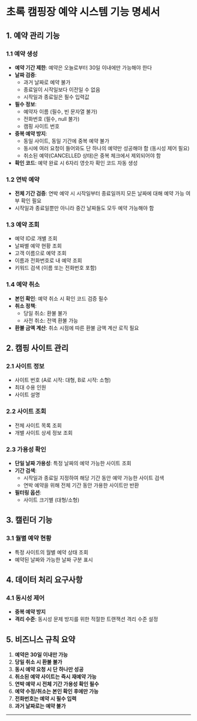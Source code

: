 # 초록 캠핑장 예약 시스템 기능 명세서

## 1. 예약 관리 기능

### 1.1 예약 생성
- **예약 기간 제한**: 예약은 오늘로부터 30일 이내에만 가능해야 한다
- **날짜 검증**: 
  - 과거 날짜로 예약 불가
  - 종료일이 시작일보다 이전일 수 없음
  - 시작일과 종료일은 필수 입력값
- **필수 정보**:
  - 예약자 이름 (필수, 빈 문자열 불가)
  - 전화번호 (필수, null 불가)
  - 캠핑 사이트 번호
- **중복 예약 방지**:
  - 동일 사이트, 동일 기간에 중복 예약 불가
  - 동시에 여러 요청이 들어와도 단 하나의 예약만 성공해야 함 (동시성 제어 필요)
  - 취소된 예약(CANCELLED 상태)은 중복 체크에서 제외되어야 함
- **확인 코드**: 예약 완료 시 6자리 영숫자 확인 코드 자동 생성

### 1.2 연박 예약
- **전체 기간 검증**: 연박 예약 시 시작일부터 종료일까지 모든 날짜에 대해 예약 가능 여부 확인 필요
- 시작일과 종료일뿐만 아니라 중간 날짜들도 모두 예약 가능해야 함

### 1.3 예약 조회
- 예약 ID로 개별 조회
- 날짜별 예약 현황 조회
- 고객 이름으로 예약 조회
- 이름과 전화번호로 내 예약 조회
- 키워드 검색 (이름 또는 전화번호 포함)

### 1.4 예약 취소
- **본인 확인**: 예약 취소 시 확인 코드 검증 필수
- **취소 정책**:
  - 당일 취소: 환불 불가
  - 사전 취소: 전액 환불 가능
- **환불 금액 계산**: 취소 시점에 따른 환불 금액 계산 로직 필요

## 2. 캠핑 사이트 관리

### 2.1 사이트 정보
- 사이트 번호 (A로 시작: 대형, B로 시작: 소형)
- 최대 수용 인원
- 사이트 설명

### 2.2 사이트 조회
- 전체 사이트 목록 조회
- 개별 사이트 상세 정보 조회

### 2.3 가용성 확인
- **단일 날짜 가용성**: 특정 날짜의 예약 가능한 사이트 조회
- **기간 검색**: 
  - 시작일과 종료일 지정하여 해당 기간 동안 예약 가능한 사이트 검색
  - 연박 예약을 위해 전체 기간 동안 가용한 사이트만 반환
- **필터링 옵션**:
  - 사이트 크기별 (대형/소형)

## 3. 캘린더 기능

### 3.1 월별 예약 현황
- 특정 사이트의 월별 예약 상태 조회
- 예약된 날짜와 가능한 날짜 구분 표시

## 4. 데이터 처리 요구사항

### 4.1 동시성 제어
- **중복 예약 방지**
- **격리 수준**: 동시성 문제 방지를 위한 적절한 트랜잭션 격리 수준 설정

## 5. 비즈니스 규칙 요약

1. **예약은 30일 이내만 가능**
2. **당일 취소 시 환불 불가**
3. **동시 예약 요청 시 단 하나만 성공**
4. **취소된 예약 사이트는 즉시 재예약 가능**
5. **연박 예약 시 전체 기간 가용성 확인 필수**
6. **예약 수정/취소는 본인 확인 후에만 가능**
7. **전화번호는 예약 시 필수 입력**
8. **과거 날짜로는 예약 불가**

---
